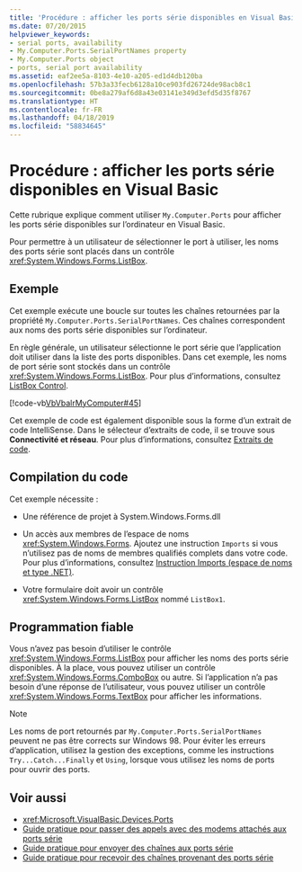 ```yaml
---
title: 'Procédure : afficher les ports série disponibles en Visual Basic'
ms.date: 07/20/2015
helpviewer_keywords:
- serial ports, availability
- My.Computer.Ports.SerialPortNames property
- My.Computer.Ports object
- ports, serial port availability
ms.assetid: eaf2ee5a-8103-4e10-a205-ed1d4db120ba
ms.openlocfilehash: 57b3a33fecb6128a10ce903fd26724de98acb8c1
ms.sourcegitcommit: 0be8a279af6d8a43e03141e349d3efd5d35f8767
ms.translationtype: HT
ms.contentlocale: fr-FR
ms.lasthandoff: 04/18/2019
ms.locfileid: "58834645"
---
```

# <a name="how-to-show-available-serial-ports-in-visual-basic"></a>Procédure : afficher les ports série disponibles en Visual Basic
Cette rubrique explique comment utiliser `My.Computer.Ports` pour afficher les ports série disponibles sur l’ordinateur en Visual Basic.  
  
 Pour permettre à un utilisateur de sélectionner le port à utiliser, les noms des ports série sont placés dans un contrôle <xref:System.Windows.Forms.ListBox>.  
  
## <a name="example"></a>Exemple  
 Cet exemple exécute une boucle sur toutes les chaînes retournées par la propriété `My.Computer.Ports.SerialPortNames`. Ces chaînes correspondent aux noms des ports série disponibles sur l’ordinateur.  
  
 En règle générale, un utilisateur sélectionne le port série que l’application doit utiliser dans la liste des ports disponibles. Dans cet exemple, les noms de port série sont stockés dans un contrôle <xref:System.Windows.Forms.ListBox>. Pour plus d’informations, consultez [ListBox Control](../../../../framework/winforms/controls/listbox-control-windows-forms.md).  
  
 [!code-vb[VbVbalrMyComputer#45](~/samples/snippets/visualbasic/VS_Snippets_VBCSharp/VbVbalrMyComputer/VB/Class2.vb#45)]  
  
 Cet exemple de code est également disponible sous la forme d’un extrait de code IntelliSense. Dans le sélecteur d’extraits de code, il se trouve sous **Connectivité et réseau**. Pour plus d’informations, consultez [Extraits de code](/visualstudio/ide/code-snippets).  
  
## <a name="compiling-the-code"></a>Compilation du code  
 Cet exemple nécessite :  
  
-   Une référence de projet à System.Windows.Forms.dll  
  
-   Un accès aux membres de l’espace de noms <xref:System.Windows.Forms>. Ajoutez une instruction `Imports` si vous n’utilisez pas de noms de membres qualifiés complets dans votre code. Pour plus d’informations, consultez [Instruction Imports (espace de noms et type .NET)](../../../../visual-basic/language-reference/statements/imports-statement-net-namespace-and-type.md).  
  
-   Votre formulaire doit avoir un contrôle <xref:System.Windows.Forms.ListBox> nommé `ListBox1`.  
  
## <a name="robust-programming"></a>Programmation fiable  
 Vous n’avez pas besoin d’utiliser le contrôle <xref:System.Windows.Forms.ListBox> pour afficher les noms des ports série disponibles. À la place, vous pouvez utiliser un contrôle <xref:System.Windows.Forms.ComboBox> ou autre. Si l’application n’a pas besoin d’une réponse de l’utilisateur, vous pouvez utiliser un contrôle <xref:System.Windows.Forms.TextBox> pour afficher les informations.  
  
> [!NOTE]
>  Les noms de port retournés par `My.Computer.Ports.SerialPortNames` peuvent ne pas être corrects sur Windows 98. Pour éviter les erreurs d’application, utilisez la gestion des exceptions, comme les instructions `Try...Catch...Finally` et `Using`, lorsque vous utilisez les noms de ports pour ouvrir des ports.  
  
## <a name="see-also"></a>Voir aussi

- <xref:Microsoft.VisualBasic.Devices.Ports>
- [Guide pratique pour passer des appels avec des modems attachés aux ports série](../../../../visual-basic/developing-apps/programming/computer-resources/how-to-dial-modems-attached-to-serial-ports.md)
- [Guide pratique pour envoyer des chaînes aux ports série](../../../../visual-basic/developing-apps/programming/computer-resources/how-to-send-strings-to-serial-ports.md)
- [Guide pratique pour recevoir des chaînes provenant des ports série](../../../../visual-basic/developing-apps/programming/computer-resources/how-to-receive-strings-from-serial-ports.md)
